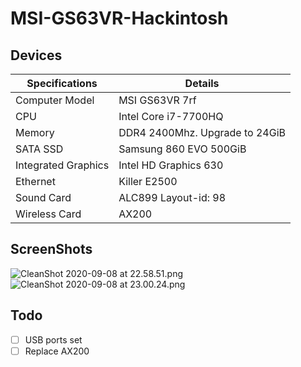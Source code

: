 # MSI-GS63VR-Hackintosh

## Devices

| Specifications      | Details                        |
| ------------------- | ------------------------------ |
| Computer Model      | MSI GS63VR 7rf                 |
| CPU                 | Intel Core i7-7700HQ           |
| Memory              | DDR4 2400Mhz. Upgrade to 24GiB |
| SATA SSD            | Samsung 860 EVO 500GiB         |
| Integrated Graphics | Intel HD Graphics 630          |
| Ethernet            | Killer E2500                   |
| Sound Card          | ALC899 Layout-id: 98           |
| Wireless Card       | AX200                          |

## ScreenShots

![CleanShot 2020-09-08 at 22.58.51.png](https://i.loli.net/2020/09/08/N9B4Xs8V3xraTFc.png)
![CleanShot 2020-09-08 at 23.00.24.png](https://i.loli.net/2020/09/08/f3Wxir2sXDMzROn.png)

## Todo

- [ ] USB ports set
- [ ] Replace AX200